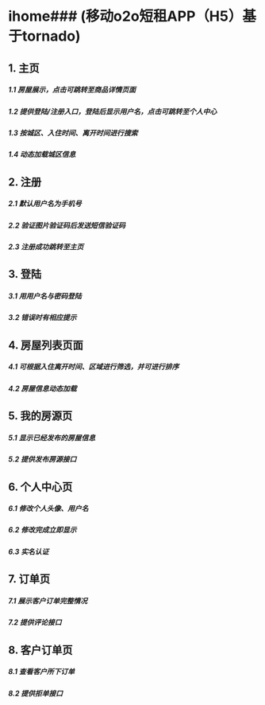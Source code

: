# ihome### (移动o2o短租APP（H5）基于tornado)<br>
## 1. 主页
##### 1.1 房屋展示，点击可跳转至商品详情页面<br>
##### 1.2 提供登陆/注册入口，登陆后显示用户名，点击可跳转至个人中心<br>
##### 1.3 按城区、入住时间、离开时间进行搜索<br>
##### 1.4 动态加载城区信息<br>

## 2. 注册
##### 2.1 默认用户名为手机号<br>
##### 2.2 验证图片验证码后发送短信验证码<br>
##### 2.3 注册成功跳转至主页<br>

## 3. 登陆
##### 3.1 用用户名与密码登陆<br>
##### 3.2 错误时有相应提示<br>

## 4. 房屋列表页面
##### 4.1 可根据入住离开时间、区域进行筛选，并可进行排序<br>
##### 4.2 房屋信息动态加载<br>

## 5. 我的房源页
##### 5.1 显示已经发布的房屋信息<br>
##### 5.2 提供发布房源接口<br>

## 6. 个人中心页
##### 6.1 修改个人头像、用户名<br>
##### 6.2 修改完成立即显示<br>
##### 6.3 实名认证<br>

## 7. 订单页
##### 7.1 展示客户订单完整情况<br>
##### 7.2 提供评论接口<br>

## 8. 客户订单页
##### 8.1 查看客户所下订单<br>
##### 8.2 提供拒单接口<br>

